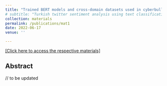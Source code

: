 ```yaml
---
title: "Trained BERT models and cross-domain datasets used in cyberbully detection"
# subtitle: "Turkish twitter sentiment analysis using text classification techniques"
collection: materials
permalink: /publications/mat1
date: 2022-06-17
venue: ''

---
```

[[Click here to access the respective materials]](https://www.ijiss.org/ijiss/index.php/ijiss/article/view/547/pdf_86)

## Abstract

// to be updated
